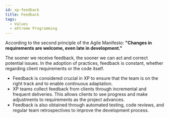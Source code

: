 ```yaml
---
id: xp-feedback
title: Feedback
tags:
  - Values
  - eXtreme Programming
---
```


According to the second principle of the Agile Manifesto: **"Changes in requirements are welcome, even late in development."**

The sooner we receive feedback, the sooner we can act and correct potential issues. In the adoption of practices, feedback is constant, whether regarding client requirements or the code itself.

- Feedback is considered crucial in XP to ensure that the team is on the right track and to enable continuous adaptation.
- XP teams collect feedback from clients through incremental and frequent deliveries. This allows clients to see progress and make adjustments to requirements as the project advances.
- Feedback is also obtained through automated testing, code reviews, and regular team retrospectives to improve the development process.